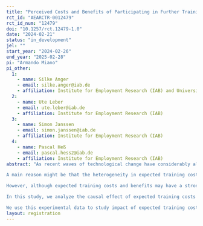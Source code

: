 ```yaml
---
title: "Perceived Costs and Benefits of Participating in Further Training"
rct_id: "AEARCTR-0012479"
rct_id_num: "12479"
doi: "10.1257/rct.12479-1.0"
date: "2024-02-21"
status: "in_development"
jel: ""
start_year: "2024-02-26"
end_year: "2025-02-28"
pi: "Armando Miano"
pi_other:
  1:
    - name: Silke Anger
    - email: silke.anger@iab.de
    - affiliation: Institute for Employment Research (IAB) and University of Bamberg
  2:
    - name: Ute Leber
    - email: ute.leber@iab.de
    - affiliation: Institute for Employment Research (IAB)
  3:
    - name: Simon Janssen
    - email: simon.janssen@iab.de
    - affiliation: Institute for Employment Research (IAB)
  4:
    - name: Pascal Heß
    - email: pascal.hess2@iab.de
    - affiliation: Institute for Employment Research (IAB)
abstract: "As recent waves of technological change have considerably altered the demand for skills in the labor market, many scholars, policy makers, and practitioners emphasize the growing importance of on-the-job training. However, the training participation of individual workers hardly increased throughout the recent decade, and training rates are extremely heterogenous across workers and firms. Particularly, workers who commonly have high returns to training, such as low educated workers and workers in small firms, train on average less than high educated workers in larger firms. 
A main reason might be that the heterogeneity in expected training costs and benefits might explain the heterogeneity in the training participation of individuals. Particularly, certain workers such as, for example, low educated and older workers who do not train might overestimate their costs or underestimate their benefits from training.
However, although expected training costs and benefits may have a stronger influence workers’ decision to participate in training than their realized training costs and benefits, virtually no study has explored workers’ expectations of the costs and benefits of training. 
In this study, we analyze the causal effect of expected training costs and benefits on workers’ training activities. Therefore, we, first, elicit workers’ willingness to train and their expected training costs and benefits in a high frequency panel survey. Second, we implement two information treatments to shift workers’ expectations about their training cost and benefits. 
We use this experimental data to study impact of expected training costs and benefits on their willingness to train and their actual training participation. We then link this survey data to detailed register data that allow us to follow the labor market careers of workers in the long run. "
layout: registration
---
```


